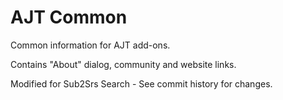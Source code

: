 # AJT Common

Common information for AJT add-ons.

Contains "About" dialog, community and website links.

Modified for Sub2Srs Search - See commit history for changes.
